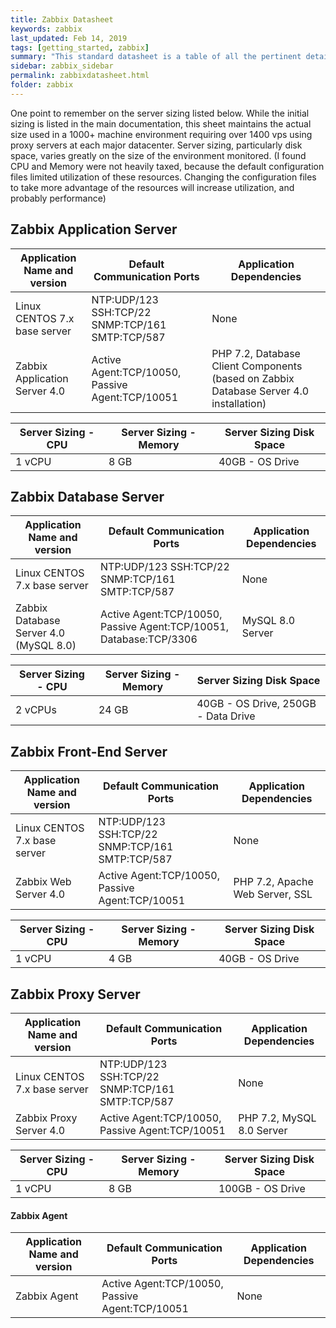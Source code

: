 ```yaml
---
title: Zabbix Datasheet
keywords: zabbix
last_updated: Feb 14, 2019
tags: [getting_started, zabbix]
summary: "This standard datasheet is a table of all the pertinent details related to a default Zabbix install I used during the creation of this documentation.It should provide a good start on what is needed, even if you vary from the standard (in Production, I varied much of this!)."
sidebar: zabbix_sidebar
permalink: zabbixdatasheet.html
folder: zabbix
---
```


One point to remember on the server sizing listed below. While the initial sizing is listed in the main documentation, this sheet maintains the actual size used in a 1000+ machine environment requiring over 1400 vps using proxy servers at each major datacenter. Server sizing, particularly disk space, varies greatly on the size of the environment monitored. (I found CPU and Memory were not heavily taxed, because the default configuration files limited utilization of these resources. Changing the configuration files to take more advantage of the resources will increase utilization, and probably performance)

## Zabbix Application Server ##

Application Name and version | Default Communication Ports | Application Dependencies
-----------------------------|-----------------------------|------------------------
Linux CENTOS 7.x base server| NTP:UDP/123 SSH:TCP/22 SNMP:TCP/161 SMTP:TCP/587 | None
Zabbix Application Server 4.0 | Active Agent:TCP/10050, Passive Agent:TCP/10051 | PHP 7.2, Database Client Components (based on Zabbix Database Server 4.0 installation)

Server Sizing - CPU | Server Sizing - Memory | Server Sizing Disk Space
--------------------|------------------------|------------------------
1 vCPU | 8 GB | 40GB - OS Drive


## Zabbix Database Server ##

Application Name and version | Default Communication Ports | Application Dependencies 
-----------------------------|-----------------------------|------------------------
Linux CENTOS 7.x base server| NTP:UDP/123 SSH:TCP/22 SNMP:TCP/161 SMTP:TCP/587 | None
Zabbix Database Server 4.0 (MySQL 8.0)| Active Agent:TCP/10050, Passive Agent:TCP/10051, Database:TCP/3306 | MySQL 8.0 Server

Server Sizing - CPU | Server Sizing - Memory | Server Sizing Disk Space
--------------------|------------------------|------------------------
2 vCPUs | 24 GB | 40GB - OS Drive, 250GB - Data Drive

## Zabbix Front-End Server ##

Application Name and version | Default Communication Ports | Application Dependencies 
-----------------------------|-----------------------------|------------------------
Linux CENTOS 7.x base server| NTP:UDP/123 SSH:TCP/22 SNMP:TCP/161 SMTP:TCP/587 | None
Zabbix Web Server 4.0 | Active Agent:TCP/10050, Passive Agent:TCP/10051 | PHP 7.2, Apache Web Server, SSL

Server Sizing - CPU | Server Sizing - Memory | Server Sizing Disk Space
--------------------|------------------------|------------------------
1 vCPU | 4 GB | 40GB - OS Drive

## Zabbix Proxy Server ##

Application Name and version | Default Communication Ports | Application Dependencies 
-----------------------------|-----------------------------|------------------------
Linux CENTOS 7.x base server| NTP:UDP/123 SSH:TCP/22 SNMP:TCP/161 SMTP:TCP/587 | None
Zabbix Proxy Server 4.0 | Active Agent:TCP/10050, Passive Agent:TCP/10051 | PHP 7.2, MySQL 8.0 Server

Server Sizing - CPU | Server Sizing - Memory | Server Sizing Disk Space
--------------------|------------------------|------------------------
1 vCPU | 8 GB | 100GB - OS Drive

#### Zabbix Agent ####

Application Name and version | Default Communication Ports | Application Dependencies 
-----------------------------|-----------------------------|------------------------
Zabbix Agent | Active Agent:TCP/10050, Passive Agent:TCP/10051 | None